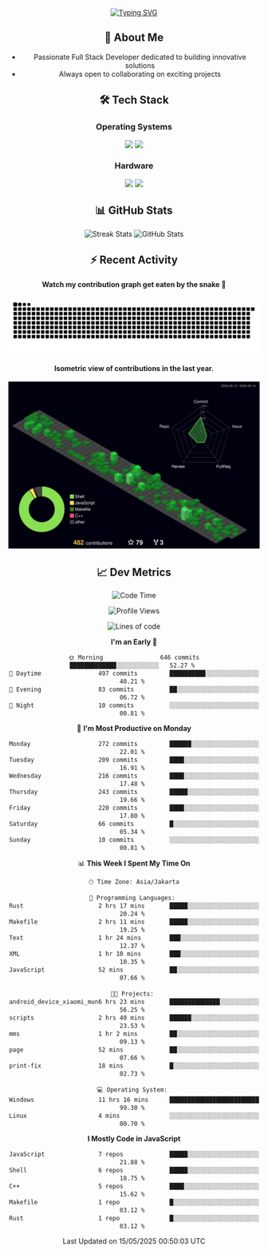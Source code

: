 <div align="center" style="max-width: 900px; margin: auto;">
<a href="https://github.com/thunderkex">
  <img src="https://readme-typing-svg.herokuapp.com?font=Fira+Code&pause=1000&center=true&vCenter=true&width=435&lines=Ha+ha!+I+am+here!;Told+you+a+storm+was+coming!" alt="Typing SVG" />
</a>

## 👋 About Me
- Passionate Full Stack Developer dedicated to building innovative solutions
- Always open to collaborating on exciting projects

## 🛠️ Tech Stack
### Operating Systems
<a href="#"><img src="https://img.shields.io/badge/Linux-FCC624?style=flat&logo=linux&logoColor=black"></a>
<a href="#"><img src="https://img.shields.io/badge/Windows-0078D6?style=flat&logo=windows&logoColor=white"></a>

### Hardware
<a href="#"><img src="https://img.shields.io/badge/Raspberry%20Pi-C51A4A?style=flat&logo=raspberrypi&logoColor=white"></a>
<a href="#"><img src="https://img.shields.io/badge/Arduino-00979D?style=flat&logo=Arduino&logoColor=white"></a>

## 📊 GitHub Stats
<div align="center">
  <img src="https://streak-stats.demolab.com?user=thunderkex&theme=tokyonight-duo&border_radius=20" alt="Streak Stats" />
  <img src="https://github-readme-stats.vercel.app/api?username=thunderkex&show_icons=true&theme=tokyonight&border_radius=20" alt="GitHub Stats" />
</div>

## ⚡ Recent Activity
<h4>Watch my contribution graph get eaten by the snake 🐍</h4>
<img width="600em" alt="thunderkex's Github commit snake" src="https://raw.githubusercontent.com/thunderkex/thunderkex/output/grid-snake-ov.svg" />

<h4>Isometric view of contributions in the last year.</h4>
<a href="./profile-3d-contrib/profile-night-green.svg">
	<img width="600em" src="./profile-3d-contrib/profile-night-green.svg">
</a>

## 📈 Dev Metrics
<!--START_SECTION:waka-->
![Code Time](http://img.shields.io/badge/Code%20Time-1%2C243%20hrs%2017%20mins-blue)

![Profile Views](http://img.shields.io/badge/Profile%20Views-1-blue)

![Lines of code](https://img.shields.io/badge/From%20Hello%20World%20I%27ve%20Written-3.4%20million%20lines%20of%20code-blue)

**I'm an Early 🐤** 

```text
🌞 Morning                646 commits         █████████████░░░░░░░░░░░░   52.27 % 
🌆 Daytime                497 commits         ██████████░░░░░░░░░░░░░░░   40.21 % 
🌃 Evening                83 commits          ██░░░░░░░░░░░░░░░░░░░░░░░   06.72 % 
🌙 Night                  10 commits          ░░░░░░░░░░░░░░░░░░░░░░░░░   00.81 % 
```
📅 **I'm Most Productive on Monday** 

```text
Monday                   272 commits         ██████░░░░░░░░░░░░░░░░░░░   22.01 % 
Tuesday                  209 commits         ████░░░░░░░░░░░░░░░░░░░░░   16.91 % 
Wednesday                216 commits         ████░░░░░░░░░░░░░░░░░░░░░   17.48 % 
Thursday                 243 commits         █████░░░░░░░░░░░░░░░░░░░░   19.66 % 
Friday                   220 commits         ████░░░░░░░░░░░░░░░░░░░░░   17.80 % 
Saturday                 66 commits          █░░░░░░░░░░░░░░░░░░░░░░░░   05.34 % 
Sunday                   10 commits          ░░░░░░░░░░░░░░░░░░░░░░░░░   00.81 % 
```


📊 **This Week I Spent My Time On** 

```text
🕑︎ Time Zone: Asia/Jakarta

💬 Programming Languages: 
Rust                     2 hrs 17 mins       █████░░░░░░░░░░░░░░░░░░░░   20.24 % 
Makefile                 2 hrs 11 mins       █████░░░░░░░░░░░░░░░░░░░░   19.25 % 
Text                     1 hr 24 mins        ███░░░░░░░░░░░░░░░░░░░░░░   12.37 % 
XML                      1 hr 10 mins        ███░░░░░░░░░░░░░░░░░░░░░░   10.35 % 
JavaScript               52 mins             ██░░░░░░░░░░░░░░░░░░░░░░░   07.66 % 

🐱‍💻 Projects: 
android_device_xiaomi_mun6 hrs 23 mins       ██████████████░░░░░░░░░░░   56.25 % 
scripts                  2 hrs 40 mins       ██████░░░░░░░░░░░░░░░░░░░   23.53 % 
mms                      1 hr 2 mins         ██░░░░░░░░░░░░░░░░░░░░░░░   09.13 % 
page                     52 mins             ██░░░░░░░░░░░░░░░░░░░░░░░   07.66 % 
print-fix                18 mins             █░░░░░░░░░░░░░░░░░░░░░░░░   02.73 % 

💻 Operating System: 
Windows                  11 hrs 16 mins      █████████████████████████   99.30 % 
Linux                    4 mins              ░░░░░░░░░░░░░░░░░░░░░░░░░   00.70 % 
```

**I Mostly Code in JavaScript** 

```text
JavaScript               7 repos             █████░░░░░░░░░░░░░░░░░░░░   21.88 % 
Shell                    6 repos             █████░░░░░░░░░░░░░░░░░░░░   18.75 % 
C++                      5 repos             ████░░░░░░░░░░░░░░░░░░░░░   15.62 % 
Makefile                 1 repo              █░░░░░░░░░░░░░░░░░░░░░░░░   03.12 % 
Rust                     1 repo              █░░░░░░░░░░░░░░░░░░░░░░░░   03.12 % 
```




 Last Updated on 15/05/2025 00:50:03 UTC
<!--END_SECTION:waka-->
</div>
